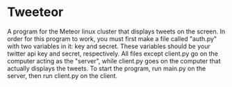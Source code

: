 Tweeteor
========

A program for the Meteor linux cluster that displays tweets on the screen.
In order for this program to work, you must first make a file called "auth.py" with two variables in it: key and secret. These variables should be your twitter api key and secret, respectively. All files except client.py go on the computer acting as the "server", while client.py goes on the computer that actually displays the tweets. To start the program, run main.py on the server, then run client.py on the client.
